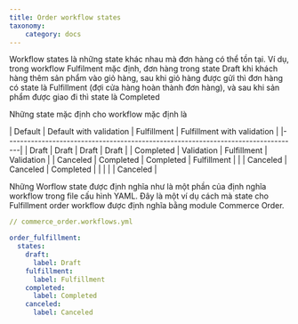 ```yaml
---
title: Order workflow states
taxonomy:
    category: docs
---
```


Workflow states là những state khác nhau mà đơn hàng có thể tồn tại. Ví dụ, trong workflow Fulfilment mặc định, đơn hàng trong state Draft khi khách hàng thêm sản phẩm vào giỏ hàng, sau khi giỏ hàng được gửi thì đơn hàng có state là Fulfillment (đợi cửa hàng hoàn thành đơn hàng), và sau khi sản phẩm được giao đi thì state là Completed

Những state mặc định cho workflow mặc định là

| Default   | Default with validation | Fulfillment  | Fulfillment with validation |
|----------------------------------------------------------------------------------|
| Draft     | Draft                   | Draft        | Draft                       |
| Completed | Validation              | Fulfillment  | Validation                  |
| Canceled  | Completed               | Completed    | Fulfillment                 |
|           | Canceled                | Canceled     | Completed                   |
|           |                         |              | Canceled                    |

Những Worflow state được định nghĩa như là một phần của định nghĩa workflow trong file cấu hình YAML. Đây là một ví dụ cách mà state cho Fulfillment order workflow được định nghĩa bằng module Commerce Order.
```yaml
// commerce_order.workflows.yml

order_fulfillment:
  states:
    draft:
      label: Draft
    fulfillment:
      label: Fulfillment
    completed:
      label: Completed
    canceled:
      label: Canceled
```
